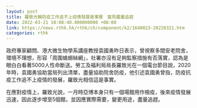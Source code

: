 ```yaml
---
layout: post
title: 羅致光稱防疫工作追不上疫情發展是事實　當局盡量追趕
date: 2022-03-21 10:08:40.000000000 +08:00
link: https://news.rthk.hk/rthk/ch/component/k2/1640023-20220321.htm
categories: rthk
---
```


政府專家顧問、港大微生物學系講座教授袁國勇昨日表示，曾視察多間安老院舍，環境不理想，形容「周圍蠄蟧絲網」，社署亦沒有足夠監察措施有否落實，認為是眼白白看著5000人性命斷送。勞工及福利局局長羅致光在一個電台節目說，2020年時，袁國勇協助當局列出清單，盡量協助院舍防疫，他引述袁國勇曾指，防疫抗疫工作追不上疫情的發展，羅致光相信這是事實。

在應對疫情上，羅致光說，一月時亞博本身只有一個場館用作檢疫，後來疫情發展迅速，因此逐步增至5個館，並因應實際需要，變更用途，盡量追趕。
